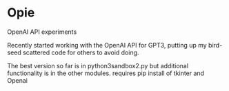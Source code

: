 # Opie
OpenAI API experiments

Recently started working with the OpenAI API for GPT3, putting up my
bird-seed scattered code for others to avoid doing.

The best version so far is in python3sandbox2.py but additional functionality is in the other modules.
requires pip install of tkinter and Openai

